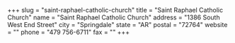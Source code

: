 +++
slug = "saint-raphael-catholic-church"
title = "Saint Raphael Catholic Church"
name = "Saint Raphael Catholic Church"
address = "1386 South West End Street"
city = "Springdale"
state = "AR"
postal = "72764"
website = ""
phone = "479 756-6711"
fax = ""
+++
